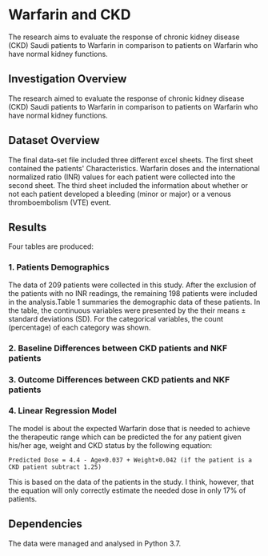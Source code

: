 # Warfarin and CKD

The research aims to evaluate the response of chronic kidney disease (CKD) Saudi patients to Warfarin in comparison to patients on Warfarin who have normal kidney functions.

## Investigation Overview
The research aimed to evaluate the response of chronic kidney disease (CKD) Saudi patients to Warfarin in comparison to patients on Warfarin who have normal kidney functions. 

## Dataset Overview
The final data-set file included three different excel sheets. The first sheet contained the patients' Characteristics. Warfarin doses and the international normalized ratio (INR) values for each patient were collected into the second sheet. The third sheet included the information about whether or not each patient developed a bleeding (minor or major) or a venous thromboembolism (VTE) event. 

## Results
Four tables are produced:
### 1. Patients Demographics 
The data of 209 patients were collected in this study. After the exclusion of the patients with no INR readings, the remaining 198 patients were included in the analysis.Table 1 summaries the demographic data of these patients. In the table, the continuous variables were presented by the their means ± standard deviations (SD). For the categorical variables, the count (percentage) of each category was shown.
### 2. Baseline Differences between CKD patients and NKF patients 
### 3. Outcome Differences between CKD patients and NKF patients 
### 4. Linear Regression Model
The model is about the expected Warfarin dose that is needed to achieve the therapeutic range which can be predicted the   for any patient given his/her age, weight and CKD status by the following equation:

`Predicted Dose = 4.4 - Age×0.037 + Weight×0.042 (if the patient is a CKD patient subtract 1.25)`

This is based on the data of the patients in the study. I think, however, that the equation will only correctly estimate the needed dose in only 17% of patients. 


## Dependencies    
The data were managed and analysed in Python 3.7.
